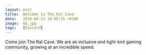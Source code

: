 ```yaml
---
layout: post
title:  Welcome to The Rat Cave
date:   2030-08-23 16:05:55 +0300
image:  06.jpg
tags:   [Discord]
---
```


Come join The Rat Cave. We are an inclusive and tight-knit gaming community, growing at an incredible speed.

